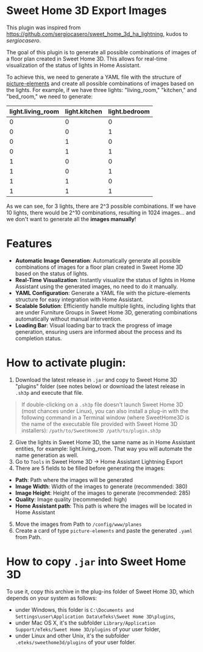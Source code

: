# Sweet Home 3D Export Images

This plugin was inspired from https://github.com/sergiocasero/sweet_home_3d_ha_lightning, kudos to *sergiocasero*.

The goal of this plugin is to generate all possible combinations of images of a floor plan created in Sweet Home 3D. This allows for real-time visualization of the status of lights in Home Assistant.

To achieve this, we need to generate a YAML file with the structure of [picture-elements](https://www.home-assistant.io/dashboards/picture-elements/ "picture-elements") and create all possible combinations of images based on the lights. For example, if we have three lights: "living_room," "kitchen," and "bed_room," we need to generate:

| light.living_room | light.kitchen | light.bedroom |
| ------------ | ------------ | ------------ |
| 0 | 0 | 0 |
| 0 | 0 | 1 |
| 0 | 1 | 0 |
| 0 | 1 | 1 |
| 1 | 0 | 0 |
| 1 | 0 | 1 |
| 1 | 1 | 0 |
| 1 | 1 | 1 |

As we can see, for 3 lights, there are 2^3 possible combinations. If we have 10 lights, there would be 2^10 combinations, resulting in 1024 images... and we don't want to generate all the **images manually**!

# Features

- **Automatic Image Generation**: Automatically generate all possible combinations of images for a floor plan created in Sweet Home 3D based on the status of lights.
- **Real-Time Visualization**: Instantly visualize the status of lights in Home Assistant using the generated images, no need to do it manually.
- **YAML Configuration**: Generate a YAML file with the picture-elements structure for easy integration with Home Assistant.
- **Scalable Solution**: Efficiently handle multiple lights, including lights that are under Furniture Groups in Sweet Home 3D, generating combinations automatically without manual intervention.
- **Loading Bar**: Visual loading bar to track the progress of image generation, ensuring users are informed about the process and its completion status.

# How to activate plugin:
1. Download the latest release in `.jar` and copy to Sweet Home 3D "plugins" folder (see notes below) or download the latest release in `.sh3p` and execute that file.

> 	If double-clicking on a `.sh3p` file doesn't launch Sweet Home 3D (most chances under Linux), you can also install a plug-in with the following command in a Terminal window (where SweetHome3D is the name of the executable file provided with Sweet Home 3D installers): `/path/to/SweetHome3D /path/to/plugin.sh3p`

2. Give the lights in Sweet Home 3D, the same name as in Home Assistant entities, for example: light.living_room. That way you will automate the name generation as well.
3. Go to `Tools` in Sweet Home 3D -> Home Assistant Lightning Export
4. There are 5 fields to be filled before generating the images:
- **Path**: Path where the images will be generated
- **Image Width**: Width of the images to generate (recommended: 380)
- **Image Height**: Height of the images to generate (recommended: 285)
- **Quality**: Image quality (recommended: high)
- **Home Assistant path**: This path is where the images will be located in Home Assistant
5. Move the images from Path to `/config/www/planes`
7. Create a card of type `picture-elements` and paste the generated `.yaml` from Path.

# How to copy `.jar` into Sweet Home 3D

To use it, copy this archive in the plug-ins folder of Sweet Home 3D, which depends on your system as follows:
- under Windows, this folder is `C:\Documents and Settings\user\Application Data\eTeks\Sweet Home 3D\plugins`,
- under Mac OS X, it's the subfolder `Library/Application Support/eTeks/Sweet Home 3D/plugins` of your user folder,
- under Linux and other Unix, it's the subfolder `.eteks/sweethome3d/plugins` of your user folder.